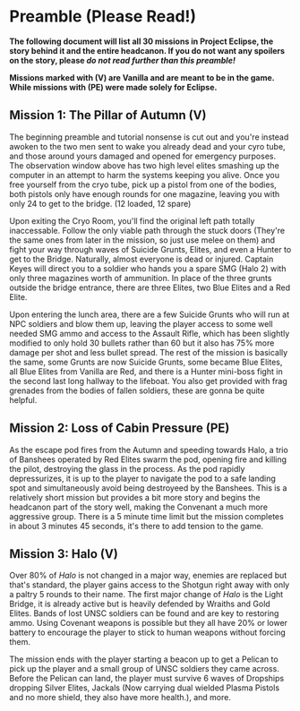 # Preamble (Please Read!)
**The following document will list all 30 missions in Project Eclipse, the story behind it and the entire headcanon. If you do not want any spoilers on the story, please _do not read further than this preamble!_**

**Missions marked with (V) are Vanilla and are meant to be in the game. While missions with (PE) were made solely for Eclipse.**

## Mission 1: The Pillar of Autumn (V)

The beginning preamble and tutorial nonsense is cut out and you're instead awoken to the two men sent to wake you already dead and your cyro tube, and those around yours damaged and opened for emergency purposes. The observation window above has two high level elites smashing up the computer in an attempt to harm the systems keeping you alive. Once you free yourself from the cryo tube, pick up a pistol from one of the bodies, both pistols only have enough rounds for one magazine, leaving you with only 24 to get to the bridge. (12 loaded, 12 spare)

Upon exiting the Cryo Room, you'll find the original left path totally inaccessable. Follow the only viable path through the stuck doors (They're the same ones from later in the mission, so just use melee on them) and fight your way through waves of Suicide Grunts, Elites, and even a Hunter to get to the Bridge. Naturally, almost everyone is dead or injured. Captain Keyes will direct you to a soldier who hands you a spare SMG (Halo 2) with only three magazines worth of ammunition. In place of the three grunts outside the bridge entrance, there are three Elites, two Blue Elites and a Red Elite.

Upon entering the lunch area, there are a few Suicide Grunts who will run at NPC soldiers and blow them up, leaving the player access to some well needed SMG ammo and access to the Assault Rifle, which has been slightly modified to only hold 30 bullets rather than 60 but it also has 75% more damage per shot and less bullet spread. The rest of the mission is basically the same, some Grunts are now Suicide Grunts, some became Blue Elites, all Blue Elites from Vanilla are Red, and there is a Hunter mini-boss fight in the second last long hallway to the lifeboat. You also get provided with frag grenades from the bodies of fallen soldiers, these are gonna be quite helpful.

## Mission 2: Loss of Cabin Pressure (PE)

As the escape pod fires from the Autumn and speeding towards Halo, a trio of Banshees operated by Red Elites swarm the pod, opening fire and killing the pilot, destroying the glass in the process. As the pod rapidly depressurizes, it is up to the player to navigate the pod to a safe landing spot and simultaneously avoid being destroyeed by the Banshees. This is a relatively short mission but provides a bit more story and begins the headcanon part of the story well, making the Convenant a much more aggressive group. There is a 5 minute time limit but the mission completes in about 3 minutes 45 seconds, it's there to add tension to the game.

## Mission 3: Halo (V)

Over 80% of *Halo* is not changed in a major way, enemies are replaced but that's standard, the player gains access to the Shotgun right away with only a paltry 5 rounds to their name. The first major change of *Halo* is the Light Bridge, it is already active but is heavily defended by Wraiths and Gold Elites. Bands of lost UNSC soldiers can be found and are key to restoring ammo. Using Covenant weapons is possible but they all have 20% or lower battery to encourage the player to stick to human weapons without forcing them.

The mission ends with the player starting a beacon up to get a Pelican to pick up the player and a small group of UNSC soldiers they came across. Before the Pelican can land, the player must survive 6 waves of Dropships dropping Silver Elites, Jackals (Now carrying dual wielded Plasma Pistols and no more shield, they also have more health.), and more.
